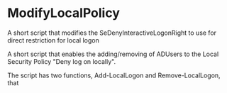# ModifyLocalPolicy
A short script that modifies the SeDenyInteractiveLogonRight to use for direct restriction for local logon

A short script that enables the adding/removing of ADUsers to the Local Security Policy "Deny log on locally".

The script has two functions, Add-LocalLogon and Remove-LocalLogon, that 
